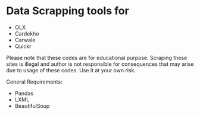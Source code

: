 # Data Scrapping tools for 

* OLX
* Cardekho
* Carwale
* Quickr


Please note that these codes are for educational purpose. Scraping these sites is illegal and author is not responsible for consequences that may arise due to usage of these codes. Use it at your own risk.

General Requirements:

* Pandas
* LXML
* BeautifulSoup

